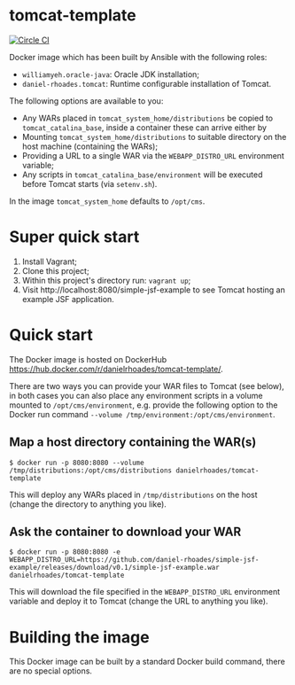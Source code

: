 # tomcat-template

[![Circle CI](https://circleci.com/gh/daniel-rhoades/tomcat-template.svg?style=svg)](https://circleci.com/gh/daniel-rhoades/tomcat-template)

Docker image which has been built by Ansible with the following roles:

* `williamyeh.oracle-java`: Oracle JDK installation;
* `daniel-rhoades.tomcat`: Runtime configurable installation of Tomcat.
 
The following options are available to you:

* Any WARs placed in `tomcat_system_home/distributions` be copied to `tomcat_catalina_base`, inside a container these can arrive either by
 * Mounting `tomcat_system_home/distributions` to suitable directory on the host machine (containing the WARs);
 * Providing a URL to a single WAR via the `WEBAPP_DISTRO_URL` environment variable; 
* Any scripts in `tomcat_catalina_base/environment` will be executed before Tomcat starts (via `setenv.sh`).

In the image `tomcat_system_home` defaults to `/opt/cms`.

# Super quick start

1. Install Vagrant;
2. Clone this project;
3. Within this project's directory run: `vagrant up`;
4. Visit http://localhost:8080/simple-jsf-example to see Tomcat hosting an example JSF application.

# Quick start

The Docker image is hosted on DockerHub https://hub.docker.com/r/danielrhoades/tomcat-template/.

There are two ways you can provide your WAR files to Tomcat (see below), in both cases you can also place any environment scripts in a volume mounted to `/opt/cms/environment`, e.g. provide the following option to the Docker run command `--volume /tmp/environment:/opt/cms/environment`.

## Map a host directory containing the WAR(s)

```
$ docker run -p 8080:8080 --volume /tmp/distributions:/opt/cms/distributions danielrhoades/tomcat-template
```

This will deploy any WARs placed in `/tmp/distributions` on the host (change the directory to anything you like).

## Ask the container to download your WAR

```
$ docker run -p 8080:8080 -e WEBAPP_DISTRO_URL=https://github.com/daniel-rhoades/simple-jsf-example/releases/download/v0.1/simple-jsf-example.war danielrhoades/tomcat-template
```

This will download the file specified in the `WEBAPP_DISTRO_URL` environment variable and deploy it to Tomcat (change the URL to anything you like).

# Building the image

This Docker image can be built by a standard Docker build command, there are no special options.